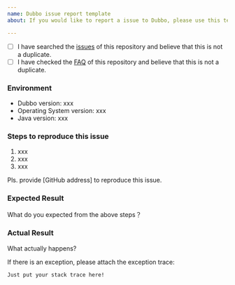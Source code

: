 ```yaml
---
name: Dubbo issue report template
about: If you would like to report a issue to Dubbo, please use this template.

---
```


- [ ] I have searched the [issues](https://github.com/apache/dubbo/issues) of this repository and believe that this is
  not a duplicate.
- [ ] I have checked the [FAQ](https://github.com/apache/dubbo/blob/master/FAQ.md) of this repository and believe that
  this is not a duplicate.

### Environment

* Dubbo version: xxx
* Operating System version: xxx
* Java version: xxx

### Steps to reproduce this issue

1. xxx
2. xxx
3. xxx

Pls. provide [GitHub address] to reproduce this issue.

### Expected Result

What do you expected from the above steps？

### Actual Result

What actually happens?

If there is an exception, please attach the exception trace:

```
Just put your stack trace here!
```

